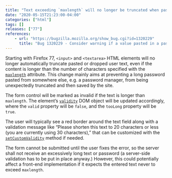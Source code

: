 ```yaml
---
title: "Text exceeding `maxlength` will no longer be truncated when pasted into `<input>` or `<textarea>`"
date: "2020-05-15T21:23:00-04:00"
categories: ["html"]
tags: []
releases: ["77"]
references:
    - url: "https://bugzilla.mozilla.org/show_bug.cgi?id=1320229"
      title: "Bug 1320229 - Consider warning if a value pasted in a password field is truncated due to max length"
---
```

Starting with Firefox 77, `<input>` and `<textarea>` HTML elements will no longer automatically truncate pasted or dropped user text, even if the content is longer than the number of characters specified with the [`maxlength`](https://developer.mozilla.org/docs/Web/HTML/Attributes/maxlength) attribute. This change mainly aims at preventing a long password pasted from somewhere else, e.g. a password manager, from being unexpectedly truncated and then saved by the site.

The form control will be marked as invalid if the text is longer than `maxlength`. The element’s [`validity`](https://developer.mozilla.org/docs/Web/API/HTMLObjectElement/validity) DOM object will be updated accordingly, where the `valid` property will be `false`, and the `tooLong` property will be `true`.

The user will typically see a red border around the text field along with a validation message like “Please shorten this text to 20 characters or less (you are currently using 30 characters),” that can be customized with the [`setCustomValidity`](https://developer.mozilla.org/docs/Web/API/HTMLObjectElement/setCustomValidity) method if needed.

The form cannot be submitted until the user fixes the error, so the server shall not receive an excessively long text or password (a server-side validation has to be put in place anyway.) However, this could potentially affect a front-end implementation if it expects the entered text never to exceed `maxlength`.

